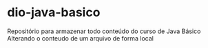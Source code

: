 # dio-java-basico
Repositório para armazenar todo conteúdo do curso de Java Básico  
Alterando o conteudo de um arquivo de forma local